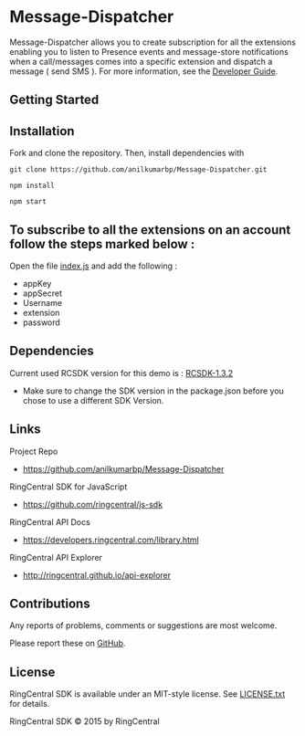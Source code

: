 Message-Dispatcher
=======================

Message-Dispatcher allows you to create subscription for all the extensions enabling you to listen to Presence events and message-store notifications when a call/messages comes into a specific extension and dispatch a message ( send SMS ). For more information, see the 
[Developer Guide](https://developer.ringcentral.com/api-docs/latest/index.html#!#Notifications.html).

## Getting Started

## Installation

Fork and clone the repository. Then, install dependencies with

```
git clone https://github.com/anilkumarbp/Message-Dispatcher.git
```
```
npm install
```
```
npm start
```

## To subscribe to all the extensions on an account follow the steps marked below :

Open the file [index.js](https://github.com/anilkumarbp/Message-Dispatcher/blob/master/index.js) and add the following :
* appKey
* appSecret
* Username
* extension
* password


## Dependencies

Current used RCSDK version for this demo is :
[RCSDK-1.3.2](https://github.com/ringcentral/ringcentral-js/tree/1.3.2)
* Make sure to change the SDK version in the package.json before you chose to use a different SDK Version.


## Links

Project Repo

* https://github.com/anilkumarbp/Message-Dispatcher

RingCentral SDK for JavaScript

* https://github.com/ringcentral/js-sdk

RingCentral API Docs

* https://developers.ringcentral.com/library.html

RingCentral API Explorer

* http://ringcentral.github.io/api-explorer

## Contributions

Any reports of problems, comments or suggestions are most welcome.

Please report these on [GitHub](https://github.com/anilkumarbp/Message-Dispatcher).

## License

RingCentral SDK is available under an MIT-style license. See [LICENSE.txt](LICENSE.txt) for details.

RingCentral SDK &copy; 2015 by RingCentral
